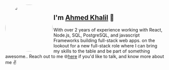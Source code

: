 <img align="left"  height="150" style="border-radius: 50%; filter: grayscale(1);" alt="me" src="https://img-9gag-fun.9cache.com/photo/ap93yAE_460s.jpg"/>


## I'm [Ahmed Khalil][homepage] 👋 

With over 2 years of experience working with React, Node.js, SQL, PostgreSQL, and javascript Frameworks building full-stack web apps. on the lookout for a new full-stack role where I can bring my skills to the table and be part of something awesome.. 
Reach out to me 
🌐[here][web] if you'd like to talk, and know more about me ✌️




[homepage]: https://github.com/linktoahmad
[linkedin]: https://www.linkedin.com/in/ahmed-khalil-3133a9196/
[web]: https://linktoahmad.github.io/
[github]: https://github.com/linktoahmad
[about-Islamabad]: https://www.google.com/search?q=islamabad
[numu]: https://numuworld.com/
